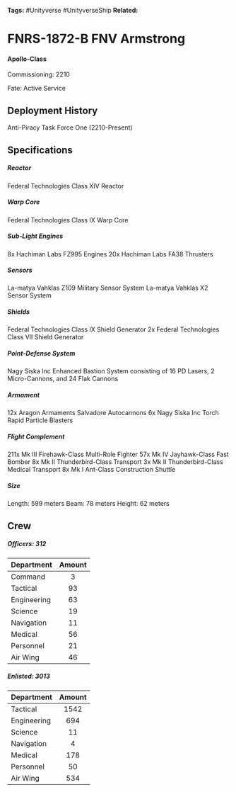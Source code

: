 **Tags:** #Unityverse #UnityverseShip
**Related:** 

# FNRS-1872-B FNV Armstrong
#### Apollo-Class
Commissioning: 2210

Fate: Active Service
## Deployment History
Anti-Piracy Task Force One (2210-Present)
## Specifications
##### Reactor
Federal Technologies Class XIV Reactor
##### Warp Core
Federal Technologies Class IX Warp Core
##### Sub-Light Engines
8x Hachiman Labs FZ995 Engines
20x Hachiman Labs FA38 Thrusters
##### Sensors
La-matya Vahklas Z109 Military Sensor System
La-matya Vahklas X2 Sensor System
##### Shields
Federal Technologies Class IX Shield Generator
2x Federal Technologies Class VII Shield Generator
##### Point-Defense System
Nagy Siska Inc Enhanced Bastion System consisting of 16 PD Lasers, 2 Micro-Cannons, and 24 Flak Cannons
##### Armament
12x Aragon Armaments Salvadore Autocannons
6x Nagy Siska Inc Torch Rapid Particle Blasters
##### Flight Complement
211x Mk III Firehawk-Class Multi-Role Fighter
57x Mk IV Jayhawk-Class Fast Bomber
8x Mk II Thunderbird-Class Transport
3x Mk II Thunderbird-Class Medical Transport
8x Mk I Ant-Class Construction Shuttle
##### Size
Length: 599 meters
Beam: 78 meters
Height: 62 meters
## Crew
##### Officers: 312

|Department|Amount|
|---|:---:|
|Command|3|
|Tactical|93|
|Engineering|63|
|Science|19|
|Navigation|11|
|Medical|56|
|Personnel|21|
|Air Wing|46|

##### Enlisted: 3013

|Department|Amount|
|---|:---:|
|Tactical|1542|
|Engineering|694|
|Science|11|
|Navigation|4|
|Medical|178|
|Personnel|50|
|Air Wing|534|
